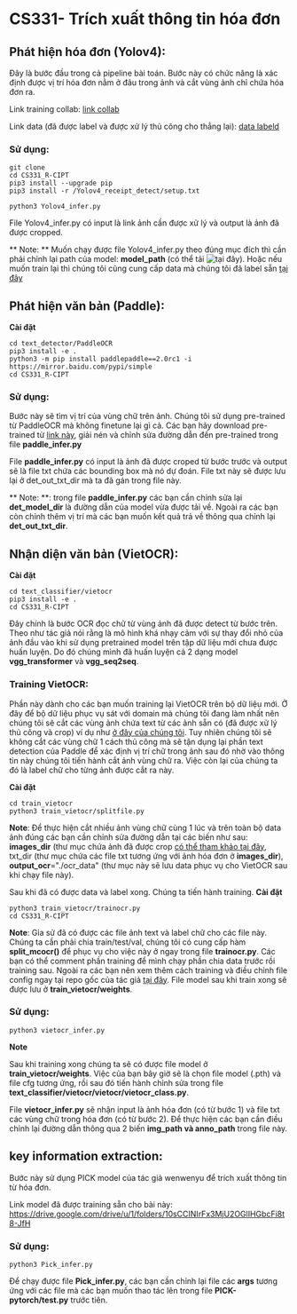 # CS331- Trích xuất thông tin hóa đơn

## Phát hiện hóa đơn (Yolov4): 
Đây là bước đầu trong cả pipeline bài toán. Bước này có chức năng là xác định được vị trí hóa đơn nằm ở đâu trong ảnh và cắt vùng ảnh chỉ chứa hóa đơn ra.

Link training collab: [link collab](https://colab.research.google.com/drive/1LFXgVfauf-XOLrBzIraGPPrcY996WxHQ?usp=sharing)

Link data (đã được label và được xử lý thủ công cho thẳng lại): [data labeld](https://l.facebook.com/l.php?u=https%3A%2F%2Fdrive.google.com%2Ffile%2Fd%2F1HYpdcZ4c47bNg82GcP3UsYdcVXPybWAf%2Fview%3Fusp%3Dsharing%26fbclid%3DIwAR3vz1r2GflT4C1rl4yMiEVC5a7lmUh2jWRrBbFYnOz7AaYxzUm5mji4_ww&h=AT2TvkSWXErM2UyEw9bA3V92Qpxt8yEeMt4hSiByk1LnM9LTX_V0P6rsqDqksEtjSKpTyeYfNH3rEhLQ7i2cgbgXq51BxqGbjMFlpxWOjJilMPIHjWB8tyQkOeGXPikSeuVcnA)

### Sử dụng: 

```
git clone 
cd CS331_R-CIPT
pip3 install --upgrade pip
pip3 install -r /Yolov4_receipt_detect/setup.txt
```
```
python3 Yolov4_infer.py 
```

File Yolov4_infer.py có input là link ảnh cần được xử lý và output là ảnh đã được cropped.

** Note: ** Muốn chạy được file Yolov4_infer.py theo đúng mục đích thì cần phải chỉnh lại path của model: **model_path** (có thể tải ![tại đây](https://drive.google.com/drive/u/1/folders/1y2ZUnXhe3ZADboXt53YiAJ23BfLUFhBV)). Hoặc nếu muốn train lại thì chúng tôi cũng cung cấp data mà chúng tôi đã label sẵn [tại đây](https://l.facebook.com/l.php?u=https%3A%2F%2Fdrive.google.com%2Ffile%2Fd%2F1HYpdcZ4c47bNg82GcP3UsYdcVXPybWAf%2Fview%3Fusp%3Dsharing%26fbclid%3DIwAR3vz1r2GflT4C1rl4yMiEVC5a7lmUh2jWRrBbFYnOz7AaYxzUm5mji4_ww&h=AT2TvkSWXErM2UyEw9bA3V92Qpxt8yEeMt4hSiByk1LnM9LTX_V0P6rsqDqksEtjSKpTyeYfNH3rEhLQ7i2cgbgXq51BxqGbjMFlpxWOjJilMPIHjWB8tyQkOeGXPikSeuVcnA)

## Phát hiện văn bản (Paddle): 

**Cài đặt**
```
cd text_detector/PaddleOCR
pip3 install -e .
python3 -m pip install paddlepaddle==2.0rc1 -i https://mirror.baidu.com/pypi/simple
cd CS331_R-CIPT
```
### Sử dụng: 
Bước này sẽ tìm vị trí của vùng chữ trên ảnh. Chúng tôi sử dụng pre-trained từ PaddleOCR mà không finetune lại gì cả. Các bạn hãy download pre-trained từ [link này](https://drive.google.com/drive/u/1/folders/172-JTWrqQcoKm0bqjU4pJ6KcbTA0z7Y4), giải nén và chỉnh sửa đường dẫn đến pre-trained trong file **paddle_infer.py**

File **paddle_infer.py** có input là ảnh đã được croped từ bước trước và output sẽ là file txt chứa các bounding box mà nó dự đoán. File txt này sẽ được lưu lại ở det_out_txt_dir mà ta đã gán trong file này.

** Note: **: trong file **paddle_infer.py** các bạn cần chỉnh sửa lại **det_model_dir** là đường dẫn của model vừa được tải về. Ngoài ra các bạn còn chỉnh thêm vị trí mà các bạn muốn kết quả trả về thông qua chỉnh lại **det_out_txt_dir**. 

## Nhận diện văn bản (VietOCR):

**Cài đặt**
```
cd text_classifier/vietocr
pip3 install -e .
cd CS331_R-CIPT
```

Đây chính là bước OCR đọc chữ từ vùng ảnh đã được detect từ bước trên. Theo như tác giả nói rằng là mô hình khá nhạy cảm với sự thay đổi nhỏ của ảnh đầu vào khi sử dụng pretrained model trên tập dữ liệu mới chưa được huấn luyện. Do đó chúng mình đã huấn luyện cả 2 dạng model **vgg_transformer** và **vgg_seq2seq**.

### Training VietOCR:

Phần này dành cho các bạn muốn training lại VietOCR trên bộ dữ liệu mới. Ở đây để bộ dữ liệu phục vụ sát với domain mà chúng tôi đang làm nhất nên chúng tôi sẽ cắt các vùng ảnh chứa text từ các ảnh sẵn có (đã được xử lý thủ công và crop) ví dụ như [ở đây của chúng tôi](https://drive.google.com/file/u/1/d/1dyQt3PXT1wXtzWRgf-UtrxkSNhkuIrYQ/view?usp=sharing). Tuy nhiên chúng tôi sẽ không cắt các vùng chữ 1 cách thủ công mà sẽ tận dụng lại phần text detection của Paddle để xác định vị trí chữ trong ảnh sau đó nhờ vào thông tin này chúng tôi tiến hành cắt ảnh vùng chữ ra. Việc còn lại của chúng ta đó là label chữ cho từng ảnh được cắt ra này.

**Cài đặt**
```
cd train_vietocr
python3 train_vietocr/splitfile.py 
```

**Note**: Để thực hiện cắt nhiều ảnh vùng chữ cùng 1 lúc và trên toàn bộ data ảnh đúng các bạn cần chỉnh sửa đường dẫn tại các biến như sau:  **images_dir** (thư mục chứa ảnh đã được crop [có thể tham khảo tại đây](https://drive.google.com/file/u/1/d/1dyQt3PXT1wXtzWRgf-UtrxkSNhkuIrYQ/view?usp=sharing), txt_dir (thư mục chứa các file txt tương ứng với ảnh hóa đơn ở **images_dir**), **output_ocr**="./ocr_data" (thư mục này sẽ lưu data phục vụ cho VietOCR sau khi chạy file này).


Sau khi đã có được data và label xong. Chúng ta tiến hành training. 
**Cài đặt**
```
python3 train_vietocr/trainocr.py 
cd CS331_R-CIPT
```

**Note**: Gỉa sử đã có được các file ảnh text và label chữ cho các file này. Chúng ta cần phải chia train/test/val, chúng tôi có cung cấp hàm **split_mcocr()** để phục vụ cho việc này ở ngay trong file **trainocr.py**. Các bạn có thể comment phần training để mình chạy phần chia data trước rồi training sau. Ngoài ra các bạn nên xem thêm cách training và điều chỉnh file config ngay tại repo gốc của tác giả [tại đây](https://github.com/pbcquoc/vietocr). File model sau khi train xong sẽ được lưu ở **train_vietocr/weights**.

### Sử dụng: 

```
python3 vietocr_infer.py
```

**Note**

Sau khi training xong chúng ta sẽ có được file model ở **train_vietocr/weights**. Việc của bạn bây giờ sẽ là chọn file model (.pth) và file cfg tương ứng, rồi sau đó tiến hành chỉnh sửa trong file **text_classifier/vietocr/vietocr/vietocr_class.py**. 

File **vietocr_infer.py** sẽ nhận input là ảnh hóa đơn (có từ bước 1) và file txt các vùng chữ trong hóa đơn (có từ bước 2). Để thực hiện các bạn cần điều chỉnh lại đường dẫn thông qua 2 biến **img_path và anno_path** trong file này.

## key information extraction:

Bước này sử dụng PICK model của tác giả wenwenyu để trích xuất thông tin từ hóa đơn. 

Link model đã được training sẵn cho bài này: https://drive.google.com/drive/u/1/folders/10sCCINIrFx3MjU2OGlIHGbcFi8t8-JfH

### Sử dụng: 

```
python3 Pick_infer.py
```

Để chạy được file **Pick_infer.py**, các bạn cần chỉnh lại file các **args** tương ứng với các file mà các bạn muốn thao tác lên trong file **PICK-pytorch/test.py** trước tiên. 

